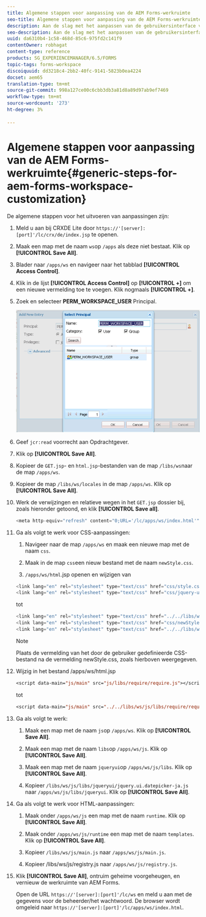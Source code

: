 ```yaml
---
title: Algemene stappen voor aanpassing van de AEM Forms-werkruimte
seo-title: Algemene stappen voor aanpassing van de AEM Forms-werkruimte
description: Aan de slag met het aanpassen van de gebruikersinterface van de AEM Forms-werkruimte.
seo-description: Aan de slag met het aanpassen van de gebruikersinterface van de AEM Forms-werkruimte.
uuid: da6310b4-1c58-468d-85c6-975fd2c141f9
contentOwner: robhagat
content-type: reference
products: SG_EXPERIENCEMANAGER/6.5/FORMS
topic-tags: forms-workspace
discoiquuid: dd3218c4-2bb2-40fc-9141-5823b0ea4224
docset: aem65
translation-type: tm+mt
source-git-commit: 998a127ce00c6cbb3db3a81d8a89d97ab9ef7469
workflow-type: tm+mt
source-wordcount: '273'
ht-degree: 3%

---
```



# Algemene stappen voor aanpassing van de AEM Forms-werkruimte{#generic-steps-for-aem-forms-workspace-customization}

De algemene stappen voor het uitvoeren van aanpassingen zijn:

1. Meld u aan bij CRXDE Lite door `https://'[server]:[port]'/lc/crx/de/index.jsp` te openen.
1. Maak een map met de naam `ws`op `/apps` als deze niet bestaat. Klik op **[!UICONTROL Save All]**.
1. Blader naar `/apps/ws` en navigeer naar het tabblad **[!UICONTROL Access Control]**.
1. Klik in de lijst **[!UICONTROL Access Control]** op **[!UICONTROL +]** om een nieuwe vermelding toe te voegen. Klik nogmaals **[!UICONTROL +]**.
1. Zoek en selecteer **PERM_WORKSPACE_USER** Principal.

   ![Selecteer PERM_WORKSPACE_USER principal als onderdeel van de algemene stappen om de HTML-werkruimte aan te passen](assets/perm_workspace_user.png)

1. Geef `jcr:read` voorrecht aan Opdrachtgever.
1. Klik op **[!UICONTROL Save All]**.
1. Kopieer de `GET.jsp`- en `html.jsp`-bestanden van de map `/libs/ws`naar de map `/apps/ws`.
1. Kopieer de map `/libs/ws/locales` in de map `/apps/ws`. Klik op **[!UICONTROL Save All]**.
1. Werk de verwijzingen en relatieve wegen in het `GET.jsp` dossier bij, zoals hieronder getoond, en klik **[!UICONTROL Save all]**.

   ```javascript
   <meta http-equiv="refresh" content="0;URL='/lc/apps/ws/index.html'" />
   ```

1. Ga als volgt te werk voor CSS-aanpassingen:

   1. Navigeer naar de map `/apps/ws` en maak een nieuwe map met de naam `css`.

   1. Maak in de map `css`een nieuw bestand met de naam `newStyle.css`.

   1. `/apps/ws/html`.jsp openen en wijzigen van

   ```javascript
   <link lang="en" rel="stylesheet" type="text/css" href="css/style.css" />
   <link lang="en" rel="stylesheet" type="text/css" href="css/jquery-ui.css"/>
   ```

   tot

   ```javascript
   <link lang="en" rel="stylesheet" type="text/css" href="../../libs/ws/css/style.css" />
   <link lang="en" rel="stylesheet" type="text/css" href="css/newStyle.css" />
   <link lang="en" rel="stylesheet" type="text/css" href="../../libs/ws/css/jquery-ui.css"/>
   ```

   >[!NOTE]
   >
   >Plaats de vermelding van het door de gebruiker gedefinieerde CSS-bestand na de vermelding newStyle.css, zoals hierboven weergegeven.

1. Wijzig in het bestand /apps/ws/html.jsp

   ```jsp
   <script data-main="js/main" src="js/libs/require/require.js"></script>
   ```

   tot

   ```jsp
   <script data-main="js/main" src="../../libs/ws/js/libs/require/require.js"></script>
   ```

1. Ga als volgt te werk:

   1. Maak een map met de naam `js`op `/apps/ws`. Klik op **[!UICONTROL Save All]**.

   1. Maak een map met de naam `libs`op `/apps/ws/js`. Klik op **[!UICONTROL Save All]**.

   1. Maak een map met de naam `jqueryui`op `/apps/ws/js/libs`. Klik op **[!UICONTROL Save All]**.

   1. Kopieer `/libs/ws/js/libs/jqueryui/jquery.ui.datepicker-ja.js` naar `/apps/ws/js/libs/jqueryui`. Klik op **[!UICONTROL Save All]**.

1. Ga als volgt te werk voor HTML-aanpassingen:

   1. Maak onder `/apps/ws/js` een map met de naam `runtime`. Klik op **[!UICONTROL Save All]**.

   1. Maak onder `/apps/ws/js/runtime` een map met de naam `templates`. Klik op **[!UICONTROL Save All]**.

   1. Kopieer `/libs/ws/js/main.js` naar `/apps/ws/js/main.js`.

   1. Kopieer /libs/ws/js/registry.js naar `/apps/ws/js/registry.js`.

1. Klik **[!UICONTROL Save All]**, ontruim geheime voorgeheugen, en vernieuw de werkruimte van AEM Forms.

   Open de URL `https://'[server]:[port]'/lc/ws` en meld u aan met de gegevens voor de beheerder/het wachtwoord. De browser wordt omgeleid naar `https://'[server]:[port]'/lc/apps/ws/index.html`.
